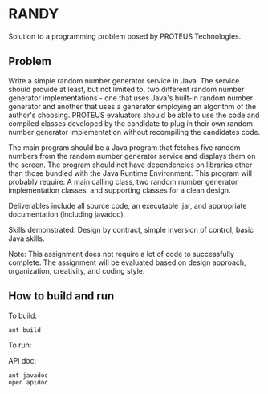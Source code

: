 # RANDY

Solution to a programming problem posed by PROTEUS Technologies.

## Problem

Write a simple random number generator service in Java. The service should provide at least,
but not limited to, two different random number generator implementations - one that uses 
Java's built-in random number generator and another that uses a generator employing an 
algorithm of the author's choosing.  PROTEUS evaluators should be able to use the code and 
compiled classes developed by the candidate to plug in their own random number generator 
implementation without recompiling the candidates code.

The main program should be a Java program that fetches five random numbers from the random number 
generator service and displays them on the screen. The program should not have dependencies on 
libraries other than those bundled with the Java Runtime Environment. This program will probably 
require: A main calling class, two random number generator implementation classes, and supporting 
classes for a clean design.

Deliverables include all source code, an executable .jar, and appropriate documentation (including javadoc).

Skills demonstrated: Design by contract, simple inversion of control, basic Java skills.

Note: This assignment does not require a lot of code to successfully complete. The assignment will
be evaluated based on design approach, organization, creativity, and coding style.

## How to build and run

To build:

	ant build

To run:

API doc:

	ant javadoc
	open apidoc
